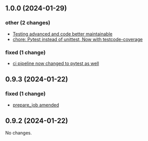 ## 1.0.0 (2024-01-29)

### other (2 changes)

- [Testing advanced and code better maintainable](thomas/cpm-downloader@70cb320a9301982dad3c55572554db155769f341)
- [chore: Pytest instead of unittest, Now with testcode-coverage](thomas/cpm-downloader@d42fcd6b426cc8abd28c1bc1eeb762d57b9795e0)

### fixed (1 change)

- [ci pipeline now changed to pytest as well](thomas/cpm-downloader@50989e6210c26364badc7f305e1f553acc0478a5)

## 0.9.3 (2024-01-22)

### fixed (1 change)

- [prepare_job amended](thomas/cpm-downloader@59151ceb06f128205dbd198ef23d4c43bfab3782)

## 0.9.2 (2024-01-22)

No changes.
